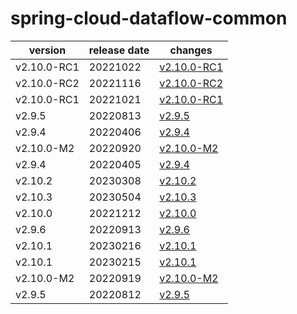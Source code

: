 # spring-cloud-dataflow-common	


|version|release date|changes|
|---|---|---|
|v2.10.0-RC1|20221022|[v2.10.0-RC1](./v2.10.0-RC1-20221022.md)|
|v2.10.0-RC2|20221116|[v2.10.0-RC2](./v2.10.0-RC2-20221116.md)|
|v2.10.0-RC1|20221021|[v2.10.0-RC1](./v2.10.0-RC1-20221021.md)|
|v2.9.5|20220813|[v2.9.5](./v2.9.5-20220813.md)|
|v2.9.4|20220406|[v2.9.4](./v2.9.4-20220406.md)|
|v2.10.0-M2|20220920|[v2.10.0-M2](./v2.10.0-M2-20220920.md)|
|v2.9.4|20220405|[v2.9.4](./v2.9.4-20220405.md)|
|v2.10.2|20230308|[v2.10.2](./v2.10.2-20230308.md)|
|v2.10.3|20230504|[v2.10.3](./v2.10.3-20230504.md)|
|v2.10.0|20221212|[v2.10.0](./v2.10.0-20221212.md)|
|v2.9.6|20220913|[v2.9.6](./v2.9.6-20220913.md)|
|v2.10.1|20230216|[v2.10.1](./v2.10.1-20230216.md)|
|v2.10.1|20230215|[v2.10.1](./v2.10.1-20230215.md)|
|v2.10.0-M2|20220919|[v2.10.0-M2](./v2.10.0-M2-20220919.md)|
|v2.9.5|20220812|[v2.9.5](./v2.9.5-20220812.md)|
